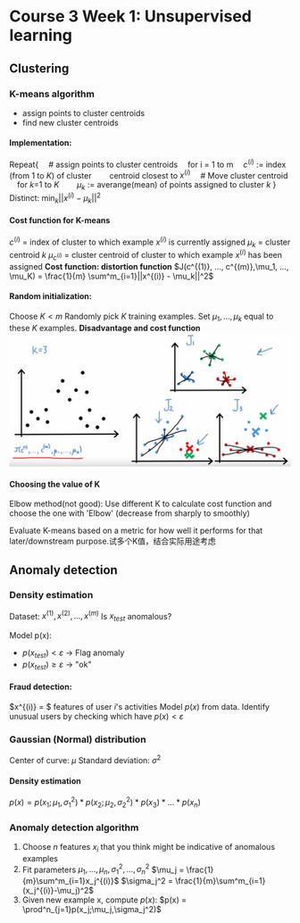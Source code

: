 # Course 3 Week 1: Unsupervised learning

## Clustering

### K-means algorithm
+ assign points to cluster centroids
+ find new cluster centroids

#### Implementation:
Repeat{
    &emsp;# assign points to cluster centroids
    &emsp;for i = 1 to m
    &emsp;$c^{(i)}$ := index (from 1 to $K$) of cluster
        &emsp;&emsp;centroid closest to $x^{(i)}$
    &emsp;# Move cluster centroid
    &emsp;for $k$=1 to $K$
        &emsp;&emsp;$\mu_k$ := averange(mean) of points assigned to cluster $k$
}
Distinct: $\min_k ||x^{(i)} - \mu_k||^2$

#### Cost function for K-means
$c^{(i)}$ = index of cluster to which example $x^{(i)}$ is currently assigned
$\mu_k$ = cluster centroid $k$
$\mu_{c^{(i)}}$ = cluster centroid of cluster to which example $x^{(i)}$ has been assigned 
**Cost function: distortion function**
$J(c^{(1)}, ..., c^{(m)},\mu_1, ..., \mu_K) = \frac{1}{m} \sum^m_{i=1}||x^{(i)} - \mu_k||^2$

#### Random initialization: 
Choose $K < m$
Randomly pick $K$ training examples.
Set $\mu_1, ..., \mu_k$ equal to these $K$ examples.
**Disadvantage and cost function**
![](Img/kmeansinitialization.png)

#### Choosing the value of K
Elbow method(not good):
Use different K to calculate cost function and choose the one with 'Elbow' (decrease from sharply to smoothly)

Evaluate K-means based on a metric for how well it performs for that later/downstream purpose.试多个K值，结合实际用途考虑

## Anomaly detection
### Density estimation
Dataset: ${x^{(1)}, x^{(2)}, ..., x^{(m)}}$
Is $x_{test}$ anomalous?

Model p(x):
+ $p(x_{test}) < \varepsilon$ -> Flag anomaly
+ $p(x_{test}) \geq \varepsilon$ -> "ok"

#### Fraud detection:
$x^{(i)} = $ features of user $i$'s activities
Model $p(x)$ from data.
Identify unusual users by checking which have $p(x) < \varepsilon$

### Gaussian (Normal) distribution
Center of curve: $\mu$
Standard deviation: $\sigma^2$
#### Density estimation
$p(x) = p(x_1; \mu_1,\sigma_1^2)*p(x_2; \mu_2,\sigma_2^2)*p(x_3)*...*p(x_n)$

### Anomaly detection algorithm
1. Choose $n$ features $x_i$ that you think might be indicative of anomalous examples
2. Fit parameters $\mu_1,...,\mu_n, \sigma_1^2,...,\sigma^2_n$
   $\mu_j = \frac{1}{m}\sum^m_{i=1}x_j^{(i)}$
   $\sigma_j^2 = \frac{1}{m}\sum^m_{i=1}(x_j^{(i)}-\mu_j)^2$
3. Given new example x, compute $p(x):$
   $p(x) = \prod^n_{j=1}p(x_j;\mu_j,\sigma_j^2)$